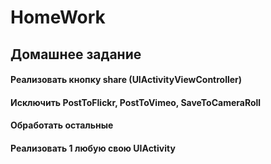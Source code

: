 # HomeWork
## Домашнее задание
#### Реализовать кнопку share (UIActivityViewController) 
#### Исключить PostToFlickr, PostToVimeo, SaveToCameraRoll
#### Обработать остальные
#### Реализовать 1 любую свою UIActivity
